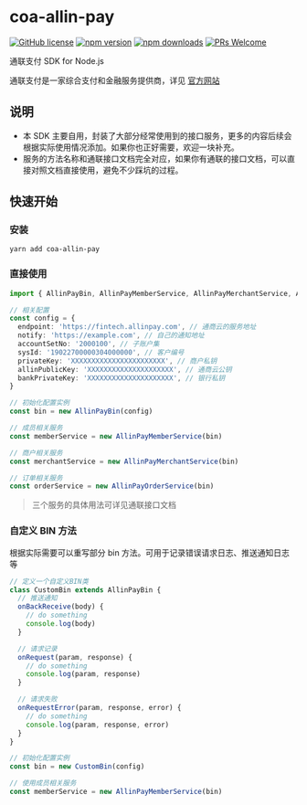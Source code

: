 # coa-allin-pay

[![GitHub license](https://img.shields.io/badge/license-MIT-green.svg?style=flat-square)](LICENSE)
[![npm version](https://img.shields.io/npm/v/coa-allin-pay.svg?style=flat-square)](https://www.npmjs.org/package/coa-allin-pay)
[![npm downloads](https://img.shields.io/npm/dm/coa-allin-pay.svg?style=flat-square)](http://npm-stat.com/charts.html?package=coa-allin-pay)
[![PRs Welcome](https://img.shields.io/badge/PRs-welcome-brightgreen.svg?style=flat-square)](https://github.com/coajs/coa-allin-pay/pulls)

通联支付 SDK for Node.js

通联支付是一家综合支付和金融服务提供商，详见 [官方网站](https://www.allinpay.com/)

## 说明

- 本 SDK 主要自用，封装了大部分经常使用到的接口服务，更多的内容后续会根据实际使用情况添加。如果你也正好需要，欢迎一块补充。
- 服务的方法名称和通联接口文档完全对应，如果你有通联的接口文档，可以直接对照文档直接使用，避免不少踩坑的过程。

## 快速开始

### 安装

```shell
yarn add coa-allin-pay
```

### 直接使用

```typescript
import { AllinPayBin, AllinPayMemberService, AllinPayMerchantService, AllinPayOrderService } from 'coa-allin-pay'

// 相关配置
const config = {
  endpoint: 'https://fintech.allinpay.com', // 通商云的服务地址
  notify: 'https://example.com', // 自己的通知地址
  accountSetNo: '2000100', // 子账户集
  sysId: '19022700000304000000', // 客户编号
  privateKey: 'XXXXXXXXXXXXXXXXXXXXXXX', // 商户私钥
  allinPublicKey: 'XXXXXXXXXXXXXXXXXXXXX', // 通商云公钥
  bankPrivateKey: 'XXXXXXXXXXXXXXXXXXXXX', // 银行私钥
}

// 初始化配置实例
const bin = new AllinPayBin(config)

// 成员相关服务
const memberService = new AllinPayMemberService(bin)

// 商户相关服务
const merchantService = new AllinPayMerchantService(bin)

// 订单相关服务
const orderService = new AllinPayOrderService(bin)
```

> 三个服务的具体用法可详见通联接口文档

### 自定义 BIN 方法

根据实际需要可以重写部分 bin 方法。可用于记录错误请求日志、推送通知日志等

```typescript
// 定义一个自定义BIN类
class CustomBin extends AllinPayBin {
  // 推送通知
  onBackReceive(body) {
    // do something
    console.log(body)
  }

  // 请求记录
  onRequest(param, response) {
    // do something
    console.log(param, response)
  }

  // 请求失败
  onRequestError(param, response, error) {
    // do something
    console.log(param, response, error)
  }
}

// 初始化配置实例
const bin = new CustomBin(config)

// 使用成员相关服务
const memberService = new AllinPayMemberService(bin)
```

